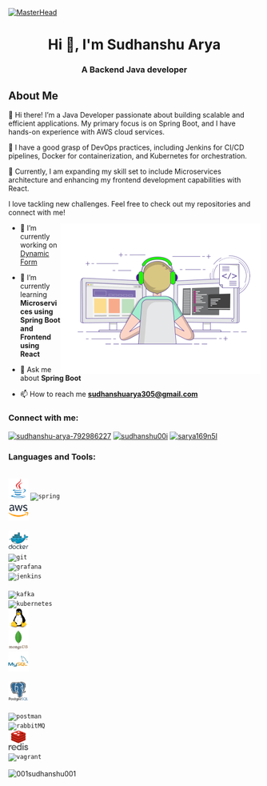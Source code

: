 [![MasterHead](https://visme.co/blog/wp-content/uploads/2019/10/animated-presentation-software-header-wide.gif)](mydevland.vercel.app)
<h1 align="center">Hi 👋, I'm Sudhanshu Arya</h1>
<h3 align="center">A Backend Java developer</h3>

## About Me
👋 Hi there! I’m a Java Developer passionate about building scalable and efficient applications. My primary focus is on Spring Boot, and I have hands-on experience with AWS cloud services.

🔧 I have a good grasp of DevOps practices, including Jenkins for CI/CD pipelines, Docker for containerization, and Kubernetes for orchestration.

🚀 Currently, I am expanding my skill set to include Microservices architecture and enhancing my frontend development capabilities with React.

I love tackling new challenges. Feel free to check out my repositories and connect with me!

<img align="right" alt="Coding" width="400" src="https://raw.githubusercontent.com/devSouvik/devSouvik/master/gif3.gif">

- 🔭 I’m currently working on [Dynamic Form](https://github.com/001sudhanshu001/DynamicForm.git)

- 🌱 I’m currently learning **Microservices using Spring Boot and Frontend using React**

- 💬 Ask me about **Spring Boot**

- 📫 How to reach me **sudhanshuarya305@gmail.com**

<h3 align="left">Connect with me:</h3>
<p align="left">
<a href="https://linkedin.com/in/sudhanshu-arya-792986227" target="blank"><img align="center" src="https://raw.githubusercontent.com/rahuldkjain/github-profile-readme-generator/master/src/images/icons/Social/linked-in-alt.svg" alt="sudhanshu-arya-792986227" height="30" width="40" /></a>
<a href="https://www.leetcode.com/sudhanshu00i" target="blank"><img align="center" src="https://raw.githubusercontent.com/rahuldkjain/github-profile-readme-generator/master/src/images/icons/Social/leet-code.svg" alt="sudhanshu00i" height="30" width="40" /></a>
<a href="https://auth.geeksforgeeks.org/user/sarya169n5l" target="blank"><img align="center" src="https://raw.githubusercontent.com/rahuldkjain/github-profile-readme-generator/master/src/images/icons/Social/geeks-for-geeks.svg" alt="sarya169n5l" height="30" width="40" /></a>
</p>

<h3 align="left">Languages and Tools:</h3>
<p align="left">


<code> <img src="https://raw.githubusercontent.com/devicons/devicon/master/icons/java/java-original.svg" alt="java" width="40" height="40"/></code>
<code><img src="https://www.vectorlogo.zone/logos/springio/springio-icon.svg" alt="spring" width="40" height="40"/></code> 
<code> <img src="https://raw.githubusercontent.com/devicons/devicon/master/icons/amazonwebservices/amazonwebservices-original-wordmark.svg" alt="aws" width="40" height="40"/> </code> 
<code> <img src="https://raw.githubusercontent.com/devicons/devicon/master/icons/docker/docker-original-wordmark.svg" alt="docker" width="40" height="40"/></code> 
<code> <img src="https://www.vectorlogo.zone/logos/git-scm/git-scm-icon.svg" alt="git" width="40" height="40"/></code>
<code> <img src="https://www.vectorlogo.zone/logos/grafana/grafana-icon.svg" alt="grafana" width="40" height="40"/></code>
<code> <img src="https://www.vectorlogo.zone/logos/jenkins/jenkins-icon.svg" alt="jenkins" width="40" height="40"/> </code>
<code> <img src="https://www.vectorlogo.zone/logos/apache_kafka/apache_kafka-icon.svg" alt="kafka" width="40" height="40"/></code>
<code> <img src="https://www.vectorlogo.zone/logos/kubernetes/kubernetes-icon.svg" alt="kubernetes" width="40" height="40"/></code>
<code> <img src="https://raw.githubusercontent.com/devicons/devicon/master/icons/linux/linux-original.svg" alt="linux" width="40" height="40"/></code>
<code> <img src="https://raw.githubusercontent.com/devicons/devicon/master/icons/mongodb/mongodb-original-wordmark.svg" alt="mongodb" width="40" height="40"/></code>
<code> <img src="https://raw.githubusercontent.com/devicons/devicon/master/icons/mysql/mysql-original-wordmark.svg" alt="mysql" width="40" height="40"/> </code>
<code> <img src="https://raw.githubusercontent.com/devicons/devicon/master/icons/postgresql/postgresql-original-wordmark.svg" alt="postgresql" width="40" height="40"/> </code>
<code> <img src="https://www.vectorlogo.zone/logos/getpostman/getpostman-icon.svg" alt="postman" width="40" height="40"/></code>
<code> <img src="https://www.vectorlogo.zone/logos/rabbitmq/rabbitmq-icon.svg" alt="rabbitMQ" width="40" height="40"/></code> 
<code> <img src="https://raw.githubusercontent.com/devicons/devicon/master/icons/redis/redis-original-wordmark.svg" alt="redis" width="40" height="40"/></code>
<code> <img src="https://www.vectorlogo.zone/logos/vagrantup/vagrantup-icon.svg" alt="vagrant" width="40" height="40"/></code></p>

<!-- <p>&nbsp;<img align="center" src="https://github-readme-stats.vercel.app/api?username=001sudhanshu001&show_icons=true&locale=en" alt="001sudhanshu001" /></p> -->

<p><img align="center" src="https://github-readme-streak-stats.herokuapp.com/?user=001sudhanshu001&" alt="001sudhanshu001" /></p>


